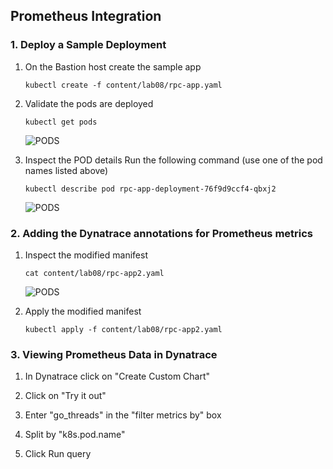 ## Prometheus Integration

### 1. Deploy a Sample Deployment

1. On the Bastion host create the sample app
   ```
   kubectl create -f content/lab08/rpc-app.yaml
   ```

2. Validate the pods are deployed
   ```
   kubectl get pods
   ```
   ![PODS](../../assets/images/rpcapppods.png)

3. Inspect the POD details
   Run the following command (use one of the pod names listed above)

   ```
   kubectl describe pod rpc-app-deployment-76f9d9ccf4-qbxj2
   ```   
   ![PODS](../../assets/images/rpcappdsc.png)

### 2. Adding the Dynatrace annotations for Prometheus metrics

1. Inspect the modified manifest
   ```
   cat content/lab08/rpc-app2.yaml
   ```
   ![PODS](../../assets/images/rpcappmod.png)


2. Apply the modified manifest
   ```
   kubectl apply -f content/lab08/rpc-app2.yaml
   ```

### 3. Viewing Prometheus Data in Dynatrace   

1. In Dynatrace click on "Create Custom Chart"

2. Click on "Try it out"

3. Enter "go_threads" in the "filter metrics by" box

4. Split by "k8s.pod.name"

5. Click Run query
